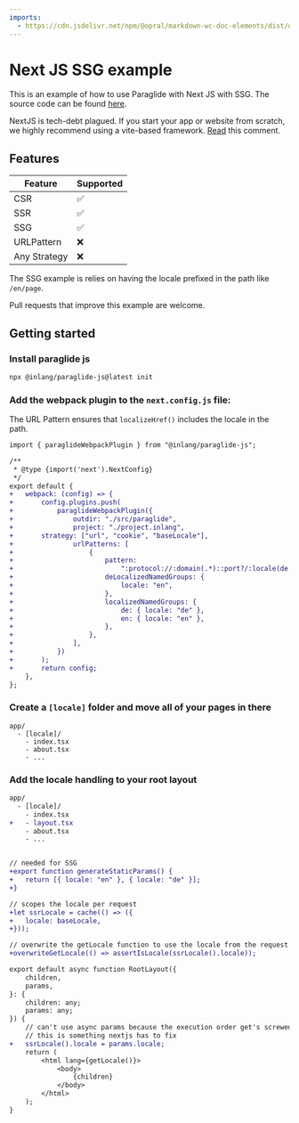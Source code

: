 ```yaml
---
imports:
  - https://cdn.jsdelivr.net/npm/@opral/markdown-wc-doc-elements/dist/doc-callout.js
---
```


# Next JS SSG example

This is an example of how to use Paraglide with Next JS with SSG. The source code can be found [here](https://github.com/opral/monorepo/tree/main/inlang/packages/paraglide/paraglide-js/examples/next-js-ssg).

<doc-callout type="tip">NextJS is tech-debt plagued. If you start your app or website from scratch, we highly recommend using a vite-based framework. [Read](https://github.com/opral/inlang-paraglide-js/issues/245#issuecomment-2608727658) this comment. </doc-callout>

## Features

| Feature      | Supported |
| ------------ | --------- |
| CSR          | ✅        |
| SSR          | ✅        |
| SSG          | ✅        |
| URLPattern   | ❌        |
| Any Strategy | ❌        |

<doc-callout type="warning">The SSG example is relies on having the locale prefixed in the path like `/en/page`.</doc-callout>

<doc-callout type="tip">Pull requests that improve this example are welcome.</doc-callout>

## Getting started

### Install paraglide js

```bash
npx @inlang/paraglide-js@latest init
```

### Add the webpack plugin to the `next.config.js` file:

<doc-callout type="info">The URL Pattern ensures that `localizeHref()` includes the locale in the path.</doc-callout>

```diff
import { paraglideWebpackPlugin } from "@inlang/paraglide-js";

/**
 * @type {import('next').NextConfig}
 */
export default {
+	webpack: (config) => {
+		config.plugins.push(
+			paraglideWebpackPlugin({
+				outdir: "./src/paraglide",
+				project: "./project.inlang",
+       strategy: ["url", "cookie", "baseLocale"],
+				urlPatterns: [
+					{
+						pattern:
+							":protocol://:domain(.*)::port?/:locale(de|en)?/:path(.*)?",
+						deLocalizedNamedGroups: {
+							locale: "en",
+						},
+						localizedNamedGroups: {
+							de: { locale: "de" },
+							en: { locale: "en" },
+						},
+					},
+				],
+			})
+		);
+		return config;
	},
};
```

### Create a `[locale]` folder and move all of your pages in there

```
app/
  - [locale]/
    - index.tsx
    - about.tsx
    - ...
```

### Add the locale handling to your root layout

```diff
app/
  - [locale]/
    - index.tsx
+   - layout.tsx
    - about.tsx
    - ...
```

```diff

// needed for SSG
+export function generateStaticParams() {
+	return [{ locale: "en" }, { locale: "de" }];
+}

// scopes the locale per request
+let ssrLocale = cache(() => ({
+	locale: baseLocale,
+}));

// overwrite the getLocale function to use the locale from the request
+overwriteGetLocale(() => assertIsLocale(ssrLocale().locale));

export default async function RootLayout({
	children,
	params,
}: {
	children: any;
	params: any;
}) {
	// can't use async params because the execution order get's screwed up.
	// this is something nextjs has to fix
+	ssrLocale().locale = params.locale;
	return (
		<html lang={getLocale()}>
			<body>
				{children}
			</body>
		</html>
	);
}
```
